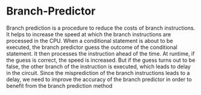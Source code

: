 # Branch-Predictor
Branch prediction is a procedure to reduce the costs of branch instructions. It helps to increase the speed at which the branch instructions are
 processed in the CPU. When a conditional statement is about to be
 executed, the branch predictor guess the outcome of the conditional
 statement. It then processes the instruction ahead of the time. At runtime, if
 the guess is correct, the speed is increased. But if the guess turns out to be
 false, the other branch of the instruction is executed, which leads to delay
 in the circuit. Since the misprediction of the branch instructions leads to a
 delay, we need to improve the accuracy of the branch predictor in order to
 benefit from the branch prediction method
